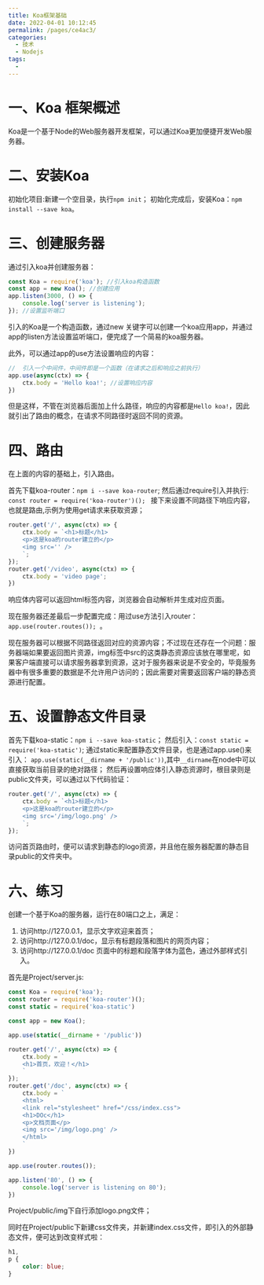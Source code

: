 ```yaml
---
title: Koa框架基础
date: 2022-04-01 10:12:45
permalink: /pages/ce4ac3/
categories:
  - 技术
  - Nodejs
tags:
  - 
---
```

# 一、Koa 框架概述

Koa是一个基于Node的Web服务器开发框架，可以通过Koa更加便捷开发Web服务器。

# 二、安装Koa

初始化项目:新建一个空目录，执行`npm init`；
初始化完成后，安装Koa：`npm install --save koa`。

# 三、创建服务器

通过引入koa并创建服务器：

```js
const Koa = require('koa'); //引入koa构造函数
const app = new Koa(); //创建应用
app.listen(3000, () => {
    console.log('server is listening');
}); //设置监听端口
```
引入的Koa是一个构造函数，通过new 关键字可以创建一个koa应用app，并通过app的listen方法设置监听端口，便完成了一个简易的koa服务器。

此外，可以通过app的use方法设置响应的内容：

```js
//  引入一个中间件，中间件即是一个函数（在请求之后和响应之前执行）
app.use(async(ctx) => {
    ctx.body = 'Hello koa!'; //设置响应内容
})
```

但是这样，不管在浏览器后面加上什么路径，响应的内容都是`Hello koa!`，因此就引出了路由的概念，在请求不同路径时返回不同的资源。

# 四、路由

在上面的内容的基础上，引入路由。

首先下载koa-router：`npm i --save koa-router`;
然后通过require引入并执行: `const router = require('koa-router')(); `
接下来设置不同路径下响应内容，也就是路由,示例为使用get请求来获取资源；

```js
router.get('/', async(ctx) => {
    ctx.body = `<h1>标题</h1>
    <p>这是koa的router建立的</p>
    <img src='' />
    `;
});
router.get('/video', async(ctx) => {
    ctx.body = 'video page';
})
```
响应体内容可以返回html标签内容，浏览器会自动解析并生成对应页面。

现在服务器还差最后一步配置完成：用过use方法引入router：`app.use(router.routes()); `。

现在服务器可以根据不同路径返回对应的资源内容；不过现在还存在一个问题：服务器端如果要返回图片资源，img标签中src的这类静态资源应该放在哪里呢，如果客户端直接可以请求服务器拿到资源，这对于服务器来说是不安全的，毕竟服务器中有很多重要的数据是不允许用户访问的；因此需要对需要返回客户端的静态资源进行配置。

# 五、设置静态文件目录

首先下载koa-static：`npm i --save koa-static`；
然后引入：`const static = require('koa-static')`;
通过static来配置静态文件目录，也是通过app.use()来引入：
`app.use(static(__dirname + '/public'))`,其中`__dirname`在node中可以直接获取当前目录的绝对路径；
然后再设置响应体引入静态资源时，根目录则是public文件夹，可以通过以下代码验证：
```js
router.get('/', async(ctx) => {
    ctx.body = `<h1>标题</h1>
    <p>这是koa的router建立的</p>
    <img src='/img/logo.png' />
    `;
});
```

访问首页路由时，便可以请求到静态的logo资源，并且他在服务器配置的静态目录public的文件夹中。

# 六、练习

创建一个基于Koa的服务器，运行在80端口之上，满足：

1. 访问http://127.0.0.1，显示文字欢迎来首页；
2. 访问http://127.0.0.1/doc，显示有标题段落和图片的网页内容；
3. 访问http://127.0.0.1/doc 页面中的标题和段落字体为蓝色，通过外部样式引入。

首先是Project/server.js:
```js
const Koa = require('koa');
const router = require('koa-router')();
const static = require('koa-static')

const app = new Koa();

app.use(static(__dirname + '/public'))

router.get('/', async(ctx) => {
    ctx.body = `
    <h1>首页，欢迎！</h1>
    `
});
router.get('/doc', async(ctx) => {
    ctx.body = `
    <html>
    <link rel="stylesheet" href="/css/index.css">
    <h1>DOc</h1>
    <p>文档页面</p>
    <img src='/img/logo.png' />
    </html>
    `
})

app.use(router.routes());

app.listen('80', () => {
    console.log('server is listening on 80');
})
```
Project/public/img下自行添加logo.png文件；

同时在Project/public下新建css文件夹，并新建index.css文件，即引入的外部静态文件，便可达到改变样式啦：
```css
h1,
p {
    color: blue;
}
```